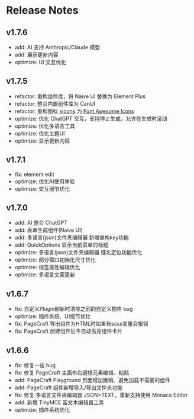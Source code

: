 # Release Notes

## v1.7.6

- add: AI 支持 Anthropic/Claude 模型
- add: 展示更新内容
- optimize: UI 交互优化

## v1.7.5

- refactor: 重构组件库，将 Naive UI 替换为 Element Plus
- refactor: 整合内置组件库为 CanUI
- refactor: 重构图标 [xicons](https://www.xicons.org/#/) 为 [Font Awesome Icons](https://fontawesome.com/v4/icons/)
- optimize: 优化 ChatGPT 交互，支持停止生成，允许在生成时滚动
- optimize: 优化多语言工具
- optimize: 优化主题UI
- optimize: 显示更新内容

## v1.7.1

- fix: element edit
- optimize: 优化AI使用体验
- optimize: 交互细节优化

## v1.7.0

- add: AI 整合 ChatGPT
- add: 表单生成组件(Naive UI)
- add: 多语言(json)文件夹编辑器 新增重构key功能
- add: QuickOptions 显示当前菜单的标题
- optimize: 多语言(json)文件夹编辑器 键名定位功能优化
- optimize: 部分窗口初始化尺寸优化
- optimize: 标签属性编辑优化
- optimize: 多语言文案更新

## v1.6.7

- fix: 自定义Plugin刷新时清除之前的自定义插件 bug
- optimize: 插件系统、UI细节优化
- fix: PageCraft 导出组件为HTML时如果有scss变量会报错
- fix: PageCraft 创建组件后不自动高亮组件卡片

## v1.6.6

- fix: 修复一些 bug
- fix: 修复 PageCraft 主画布右键根元素编辑、粘贴
- add: PageCraft Playground 页面增加撤销、避免加载不需要的组件
- add: PageCraft 组件新增导入/导出文件夹功能
- fix: 修复 多语言文件夹编辑器 JSON>TEXT，重新支持使用 Monaco Editor
- add: 新增 TinyMCE 富文本编辑器工具
- optimize: 插件系统优化
